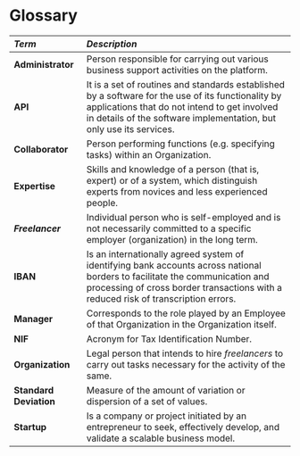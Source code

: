 # Glossary


| **_Term_**                   	| **_Description_**                                           |
|:------------------------|:----------------------------------------------------------------|
| **Administrator** | Person responsible for carrying out various business support activities on the platform. |
| **API** | It is a set of routines and standards established by a software for the use of its functionality by applications that do not intend to get involved in details of the software implementation, but only use its services. |
| **Collaborator**| Person performing functions (e.g. specifying tasks) within an Organization. |
| **Expertise**| Skills and knowledge of a person (that is, expert) or of a system, which distinguish experts from novices and less experienced people. |
| **_Freelancer_** | Individual person who is self-employed and is not necessarily committed to a specific employer (organization) in the long term. |
| **IBAN** | Is an internationally agreed system of identifying bank accounts across national borders to facilitate the communication and processing of cross border transactions with a reduced risk of transcription errors. |
| **Manager**| Corresponds to the role played by an Employee of that Organization in the Organization itself.|
| **NIF**| Acronym for Tax Identification Number. |
| **Organization** | Legal person that intends to hire _freelancers_ to carry out tasks necessary for the activity of the same.|
| **Standard Deviation**| Measure of the amount of variation or dispersion of a set of values. |
| **Startup** |  Is a company or project initiated by an entrepreneur to seek, effectively develop, and validate a scalable business model. |
